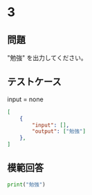 # 3

## 問題

"勉強" を出力してください。

## テストケース
input = none
```json
[
	{
		"input": [],
		"output": ["勉強"]
  	},
]
```

## 模範回答
```python
print("勉強")
```